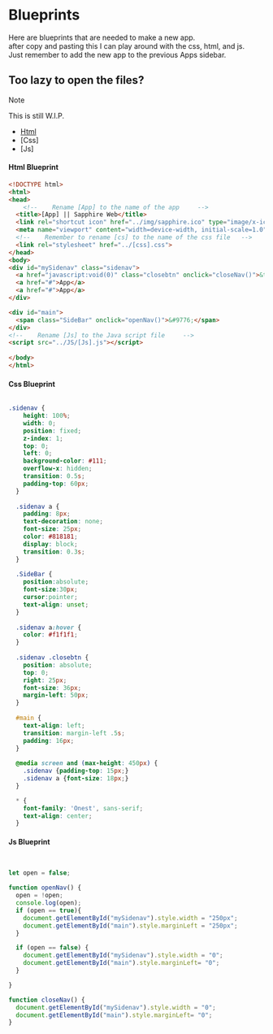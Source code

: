 


# Blueprints
Here are blueprints that are needed to make a new app.<br>
after copy and pasting this I can play around with the css, html, and js.<br>
Just remember to add the new app to the previous Apps sidebar.<br>

## Too lazy to open the files?

> [!NOTE]
> This is still W.I.P.

- [Html](html-bluepr)
- [Css]
- [Js]


#### Html Blueprint
```html
<!DOCTYPE html>
<html>
<head>
    <!--    Rename [App] to the name of the app     -->
  <title>[App] || Sapphire Web</title>
  <link rel="shortcut icon" href="../img/sapphire.ico" type="image/x-icon">
  <meta name="viewport" content="width=device-width, initial-scale=1.0">
  <!--    Remember to rename [cs] to the name of the css file   -->
  <link rel="stylesheet" href="../[css].css">
</head>
<body>
<div id="mySidenav" class="sidenav">
  <a href="javascript:void(0)" class="closebtn" onclick="closeNav()">&times;</a>
  <a href="#">App</a>
  <a href="#">App</a>
</div>

<div id="main">
  <span class="SideBar" onclick="openNav()">&#9776;</span>
</div>
<!--    Rename [Js] to the Java script file     -->
<script src="../JS/[Js].js"></script>
   
</body>
</html> 
```

#### Css Blueprint
```css

.sidenav {
    height: 100%;
    width: 0;
    position: fixed;
    z-index: 1;
    top: 0;
    left: 0;
    background-color: #111;
    overflow-x: hidden;
    transition: 0.5s;
    padding-top: 60px;
  }
  
  .sidenav a {
    padding: 8px;
    text-decoration: none;
    font-size: 25px;
    color: #818181;
    display: block;
    transition: 0.3s;
  }
  
  .SideBar {
    position:absolute;
    font-size:30px;
    cursor:pointer;
    text-align: unset;
  }
  
  .sidenav a:hover {
    color: #f1f1f1;
  }
  
  .sidenav .closebtn {
    position: absolute;
    top: 0;
    right: 25px;
    font-size: 36px;
    margin-left: 50px;
  }
  
  #main {
    text-align: left;
    transition: margin-left .5s;
    padding: 16px;
  }
  
  @media screen and (max-height: 450px) {
    .sidenav {padding-top: 15px;}
    .sidenav a {font-size: 18px;}
  }

  * {
    font-family: 'Onest', sans-serif;
    text-align: center;
  }

```

#### Js Blueprint
```javascript


let open = false;

function openNav() {
  open = !open;
  console.log(open);
  if (open == true){
    document.getElementById("mySidenav").style.width = "250px";
    document.getElementById("main").style.marginLeft = "250px";
  }

  if (open == false) {
    document.getElementById("mySidenav").style.width = "0";
    document.getElementById("main").style.marginLeft= "0";
  }

}

function closeNav() {
  document.getElementById("mySidenav").style.width = "0";
  document.getElementById("main").style.marginLeft= "0";
}


```